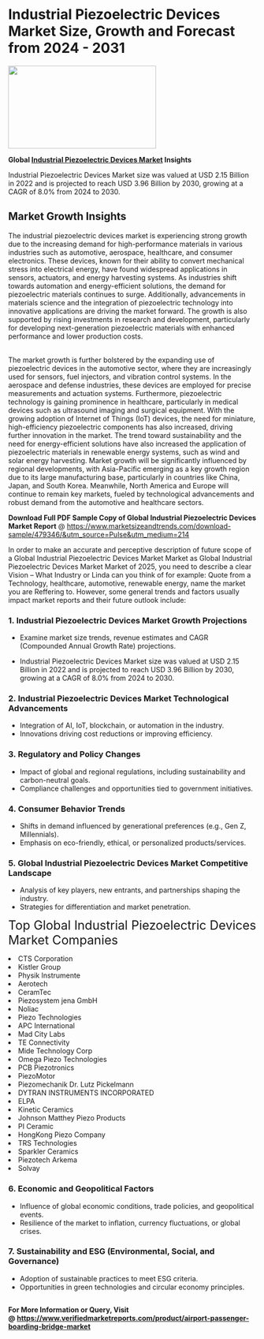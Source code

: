 <H1>Industrial Piezoelectric Devices Market Size, Growth and Forecast from 2024 - 2031</H1><img class="aligncenter size-medium wp-image-584254" src="https://thirdeyenews.in/wp-content/uploads/2024/09/Global-Market-Research-300x168.jpeg" alt="" width="300" height="168" /><p><strong>Global&nbsp;<a href="https://www.marketsizeandtrends.com/download-sample/479346/&amp;utm_source=Pulse&amp;utm_medium=214">Industrial Piezoelectric Devices Market</a> Insights</strong></p><p>Industrial Piezoelectric Devices Market size was valued at USD 2.15 Billion in 2022 and is projected to reach USD 3.96 Billion by 2030, growing at a CAGR of 8.0% from 2024 to 2030.</p><p><h2>Market Growth Insights</h2> <p>The industrial piezoelectric devices market is experiencing strong growth due to the increasing demand for high-performance materials in various industries such as automotive, aerospace, healthcare, and consumer electronics. These devices, known for their ability to convert mechanical stress into electrical energy, have found widespread applications in sensors, actuators, and energy harvesting systems. As industries shift towards automation and energy-efficient solutions, the demand for piezoelectric materials continues to surge. Additionally, advancements in materials science and the integration of piezoelectric technology into innovative applications are driving the market forward. The growth is also supported by rising investments in research and development, particularly for developing next-generation piezoelectric materials with enhanced performance and lower production costs. <br></br> <p>The market growth is further bolstered by the expanding use of piezoelectric devices in the automotive sector, where they are increasingly used for sensors, fuel injectors, and vibration control systems. In the aerospace and defense industries, these devices are employed for precise measurements and actuation systems. Furthermore, piezoelectric technology is gaining prominence in healthcare, particularly in medical devices such as ultrasound imaging and surgical equipment. With the growing adoption of Internet of Things (IoT) devices, the need for miniature, high-efficiency piezoelectric components has also increased, driving further innovation in the market. The trend toward sustainability and the need for energy-efficient solutions have also increased the application of piezoelectric materials in renewable energy systems, such as wind and solar energy harvesting. Market growth will be significantly influenced by regional developments, with Asia-Pacific emerging as a key growth region due to its large manufacturing base, particularly in countries like China, Japan, and South Korea. Meanwhile, North America and Europe will continue to remain key markets, fueled by technological advancements and robust demand from the automotive and healthcare sectors. <br></p><p><span class=""><strong>Download Full PDF Sample Copy of Global Industrial Piezoelectric Devices Market Report</strong> @ <a href="https://www.marketsizeandtrends.com/download-sample/479346/&amp;utm_source=Pulse&amp;utm_medium=214" target="_blank">https://www.marketsizeandtrends.com/download-sample/479346/&amp;utm_source=Pulse&amp;utm_medium=214</a></span></p><p>In order to make an accurate and perceptive description of future scope of a Global&nbsp;Industrial Piezoelectric Devices Market Market as Global&nbsp;Industrial Piezoelectric Devices Market Market of 2025, you need to describe a clear Vision &ndash; What Industry or Linda can you think of for example: Quote from a Technology, healthcare, automotive, renewable energy, name the market you are Reffering to. However, some general trends and factors usually impact market reports and their future outlook include:</p><h3>1.&nbsp;<strong>Industrial Piezoelectric Devices Market Growth Projections</strong></h3><ul><li>Examine market size trends, revenue estimates and CAGR (Compounded Annual Growth Rate) projections.</li><li><p>Industrial Piezoelectric Devices Market size was valued at USD 2.15 Billion in 2022 and is projected to reach USD 3.96 Billion by 2030, growing at a CAGR of 8.0% from 2024 to 2030.</p></li></ul><h3>2.&nbsp;<strong>Industrial Piezoelectric Devices Market Technological Advancements</strong></h3><ul><li>Integration of AI, IoT, blockchain, or automation in the industry.</li><li>Innovations driving cost reductions or improving efficiency.</li></ul><h3>3.&nbsp;<strong>Regulatory and Policy Changes</strong></h3><ul><li>Impact of global and regional regulations, including sustainability and carbon-neutral goals.</li><li>Compliance challenges and opportunities tied to government initiatives.</li></ul><h3>4.&nbsp;<strong>Consumer Behavior Trends</strong></h3><ul><li>Shifts in demand influenced by generational preferences (e.g., Gen Z, Millennials).</li><li>Emphasis on eco-friendly, ethical, or personalized products/services.</li></ul><h3>5.&nbsp;<strong>Global Industrial Piezoelectric Devices Market Competitive Landscape</strong></h3><ul><li>Analysis of key players, new entrants, and partnerships shaping the industry.</li><li>Strategies for differentiation and market penetration.</li></ul><p data-pm-slice="1 1 []"><span style="color: inherit; font-family: inherit; font-size: 25px;">Top Global Industrial Piezoelectric Devices Market Companies</span></p><div class="" data-test-id=""><p><li>CTS Corporation</li><li> Kistler Group</li><li> Physik Instrumente</li><li> Aerotech</li><li> CeramTec</li><li> Piezosystem jena GmbH</li><li> Noliac</li><li> Piezo Technologies</li><li> APC International</li><li> Mad City Labs</li><li> TE Connectivity</li><li> Mide Technology Corp</li><li> Omega Piezo Technologies</li><li> PCB Piezotronics</li><li> PiezoMotor</li><li> Piezomechanik Dr. Lutz Pickelmann</li><li> DYTRAN INSTRUMENTS INCORPORATED</li><li> ELPA</li><li> Kinetic Ceramics</li><li> Johnson Matthey Piezo Products</li><li> PI Ceramic</li><li> HongKong Piezo Company</li><li> TRS Technologies</li><li> Sparkler Ceramics</li><li> Piezotech Arkema</li><li> Solvay</li></p></div><h3>6.&nbsp;<strong>Economic and Geopolitical Factors</strong></h3><ul><li>Influence of global economic conditions, trade policies, and geopolitical events.</li><li>Resilience of the market to inflation, currency fluctuations, or global crises.</li></ul><h3>7.&nbsp;<strong>Sustainability and ESG (Environmental, Social, and Governance)</strong></h3><ul><li>Adoption of sustainable practices to meet ESG criteria.</li><li>Opportunities in green technologies and circular economy principles.</li></ul><h2><strong style="font-size: 14px;">For More Information or Query, Visit @&nbsp;</strong><a style="background-color: #ffffff; font-size: 14px;" href="https://www.marketsizeandtrends.com/report/industrial-piezoelectric-devices-market/" target="_blank">https://www.verifiedmarketreports.com/product/airport-passenger-boarding-bridge-market</a></h2>
